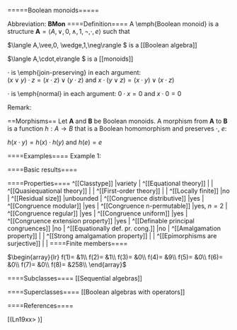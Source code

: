 =====Boolean monoids=====

Abbreviation: **BMon**
====Definition====
A \emph{Boolean monoid} is a structure $\mathbf{A}=\langle A,\vee,0,
\wedge,1,\neg,\cdot,e\rangle$ such that


$\langle A,\vee,0,
\wedge,1,\neg\rangle $ is a [[Boolean algebra]]


$\langle A,\cdot,e\rangle $ is a [[monoids]]


$\cdot$ is \emph{join-preserving} in each argument:  
$(x\vee y)\cdot z=(x\cdot z)\vee (y\cdot z) \mbox{ and } x\cdot (y\vee z)=(x\cdot y)\vee (x\cdot z)$


$\cdot$ is \emph{normal} in each argument:  $0\cdot x=0 \mbox{ and } x\cdot 0=0$


Remark: 

==Morphisms==
Let $\mathbf{A}$ and $\mathbf{B}$ be Boolean monoids. 
A morphism from $\mathbf{A}$ to $\mathbf{B}$ is a function $h:A\rightarrow B$ that is a Boolean homomorphism and preserves $\cdot$, $e$:

$h(x\cdot y)=h(x)\cdot h(y) \mbox{ and } h(e)=e$

====Examples====
Example 1: 

====Basic results====


====Properties====
^[[Classtype]]  |variety |
^[[Equational theory]]  | |
^[[Quasiequational theory]]  | |
^[[First-order theory]]  | |
^[[Locally finite]]  |no |
^[[Residual size]]  |unbounded |
^[[Congruence distributive]]  |yes |
^[[Congruence modular]]  |yes |
^[[Congruence n-permutable]]  |yes, $n=2$ |
^[[Congruence regular]]  |yes |
^[[Congruence uniform]]  |yes |
^[[Congruence extension property]]  |yes |
^[[Definable principal congruences]]  |no |
^[[Equationally def. pr. cong.]]  |no |
^[[Amalgamation property]]  | |
^[[Strong amalgamation property]]  | |
^[[Epimorphisms are surjective]]  | |
====Finite members====

$\begin{array}{lr}
f(1)= &1\\
f(2)= &1\\
f(3)= &0\\
f(4)= &9\\
f(5)= &0\\
f(6)= &0\\
f(7)= &0\\
f(8)= &258\\
\end{array}$

====Subclasses====
[[Sequential algebras]] 

====Superclasses====
[[Boolean algebras with operators]] 


====References====

[(Ln19xx>
)]